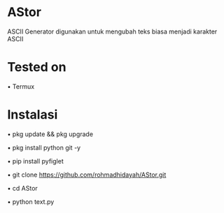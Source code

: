 # AStor
ASCII Generator digunakan untuk mengubah teks biasa menjadi karakter ASCII

# Tested on
• Termux

# Instalasi
• pkg update && pkg upgrade

• pkg install python git -y

• pip install pyfiglet

• git clone https://github.com/rohmadhidayah/AStor.git

• cd AStor

• python text.py
